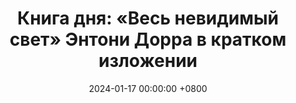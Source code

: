 ---
title: "Книга дня: «Весь невидимый свет» Энтони Дорра в кратком изложении"
description: >-
  Погрузитесь в захватывающий роман, удостоенный Пулитцеровской премии, где судьбы слепой французской девочки и немецкого мальчика переплетаются на фоне войны. Изящная проза Дорра раскрывает темы человечности, красоты среди хаоса и непредсказуемости судьбы. Детальный разбор литературного шедевра, покорившего миллионы читателей по всему миру.
date: 2024-01-17 00:00:00 +0800
categories: [Мышление, Конспекты-книг]
tags:
  [
    весь-невидимый-свет,
    энтони-дорр,
    вторая-мировая-война,
    историческая-проза,
    пулитцеровская-премия,
    оккупированная-франция,
    слепая-девочка,
    радист-вермахта,
    судьба-во-время-войны,
    художественная-литература,
    сен-мало,
    париж,
    сопротивление,
    бестселлер,
    военная-литература,
    книжный-обзор,
    современная-классика,
    человечность-на-войне,
    немецкая-оккупация
  ]
image: 
alt: 'Роман "Весь невидимый свет" Энтони Дорра - пронзительная история о судьбах людей во время Второй мировой войны, получившая Пулитцеровскую премию.'
fallback:
  - 
  # Replace with the URL of your backup image
  -
  # Replace with the URL of your backup image
---